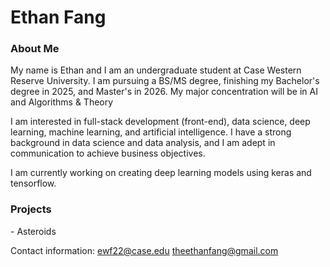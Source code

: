 ### <h1>Ethan Fang</h1>
<h3>About Me</h3>

My name is Ethan and I am an undergraduate student at Case Western Reserve University. I am pursuing a BS/MS degree, finishing my Bachelor's degree in 2025, and Master's in 2026. My major concentration will be in AI and Algorithms & Theory

I am interested in full-stack development (front-end), data science, deep learning, machine learning, and artificial intelligence.  I have a strong background in data science and data analysis, and I am adept in communication to achieve business objectives. 

I am currently working on creating deep learning models using keras and tensorflow. 

<h3>Projects</h3>
- Asteroids



Contact information:
ewf22@case.edu
theethanfang@gmail.com

<!--
**ethanwfang/ethanwfang** is a ✨ _special_ ✨ repository because its `README.md` (this file) appears on your GitHub profile.

Here are some ideas to get you started:

- 🔭 I’m currently working on ...
- 🌱 I’m currently learning ...
- 👯 I’m looking to collaborate on ...
- 🤔 I’m looking for help with ...
- 💬 Ask me about ...
- 📫 How to reach me: ...
- 😄 Pronouns: ...
- ⚡ Fun fact: ...
-->
